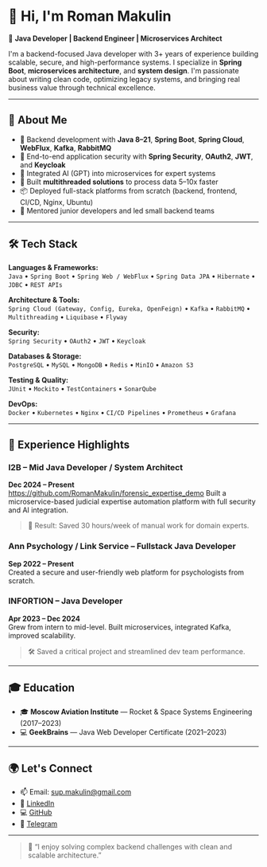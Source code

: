 # 👋 Hi, I'm Roman Makulin

🎯 **Java Developer | Backend Engineer | Microservices Architect**

I'm a backend-focused Java developer with 3+ years of experience building scalable, secure, and high-performance systems. I specialize in **Spring Boot**, **microservices architecture**, and **system design**. I'm passionate about writing clean code, optimizing legacy systems, and bringing real business value through technical excellence.

---

## 🚀 About Me

- 🔧 Backend development with **Java 8–21**, **Spring Boot**, **Spring Cloud**, **WebFlux**, **Kafka**, **RabbitMQ**
- 🔐 End-to-end application security with **Spring Security**, **OAuth2**, **JWT**, and **Keycloak**
- 🧠 Integrated AI (GPT) into microservices for expert systems
- 🧵 Built **multithreaded solutions** to process data 5–10x faster
- 📦 Deployed full-stack platforms from scratch (backend, frontend, CI/CD, Nginx, Ubuntu)
- 👥 Mentored junior developers and led small backend teams

---

## 🛠️ Tech Stack

**Languages & Frameworks:**  
`Java` • `Spring Boot` • `Spring Web / WebFlux` • `Spring Data JPA` • `Hibernate` • `JDBC` • `REST APIs`

**Architecture & Tools:**  
`Spring Cloud (Gateway, Config, Eureka, OpenFeign)` • `Kafka` • `RabbitMQ` • `Multithreading` • `Liquibase` • `Flyway`

**Security:**  
`Spring Security` • `OAuth2` • `JWT` • `Keycloak`

**Databases & Storage:**  
`PostgreSQL` • `MySQL` • `MongoDB` • `Redis` • `MinIO` • `Amazon S3`

**Testing & Quality:**  
`JUnit` • `Mockito` • `TestContainers` • `SonarQube`

**DevOps:**  
`Docker` • `Kubernetes` • `Nginx` • `CI/CD Pipelines` • `Prometheus` • `Grafana`

---

## 💼 Experience Highlights

### **I2B** – Mid Java Developer / System Architect  
**Dec 2024 – Present**  
https://github.com/RomanMakulin/forensic_expertise_demo
Built a microservice-based judicial expertise automation platform with full security and AI integration.  
> 🚀 Result: Saved 30 hours/week of manual work for domain experts.

### **Ann Psychology / Link Service** – Fullstack Java Developer  
**Sep 2022 – Present**  
Created a secure and user-friendly web platform for psychologists from scratch.

### **INFORTION** – Java Developer  
**Apr 2023 – Dec 2024**  
Grew from intern to mid-level. Built microservices, integrated Kafka, improved scalability.  
> 🛠️ Saved a critical project and streamlined dev team performance.

---

## 🎓 Education

- 🎓 **Moscow Aviation Institute** — Rocket & Space Systems Engineering (2017–2023)  
- 💻 **GeekBrains** — Java Web Developer Certificate (2021–2023)

---

## 🌍 Let's Connect

- 📫 Email: sup.makulin@gmail.com  
- 💼 [LinkedIn](https://www.linkedin.com/in/roman-makulin-b73179350/)  
- 💻 [GitHub](https://github.com/RomanMakulin)  
- 💬 [Telegram](https://t.me/rmakulin)  

---

> 🧩 “I enjoy solving complex backend challenges with clean and scalable architecture.”
